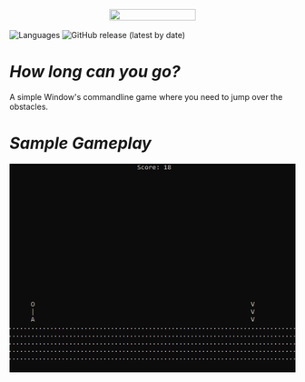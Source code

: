 <p align="center">
  <img src="https://github.com/Nizar1999/Glitch-Hop/blob/main/screenshots/Banner1.png" width = 55%; height=55% />
</p>

![Languages](https://img.shields.io/badge/-C++-black?style=for-the-badge&logo=cplusplus&logoColor=white) 
![GitHub release (latest by date)](https://img.shields.io/github/v/release/nizar1999/Codeships?style=for-the-badge&color=black&labelColor=black)

# *How long can you go?*
A simple Window's commandline game where you need to jump over the obstacles.

# *Sample Gameplay*
![screen-gif](./screenshots/Gameplay.gif)
